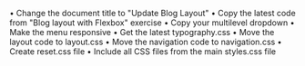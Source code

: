 •	Change the document title to "Update Blog Layout"
•	Copy the latest code from "Blog layout with Flexbox" exercise
•	Copy your multilevel dropdown
•	Make the menu responsive
•	Get the latest typography.css
•	Move the layout code to layout.css
•	Move the navigation code to navigation.css
•	Create reset.css file
•	Include all CSS files from the main styles.css file
